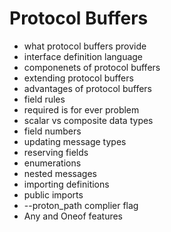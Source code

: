 # Protocol Buffers

- what protocol buffers provide
- interface definition language
- componenets of protocol buffers
- extending protocol buffers
- advantages of protocol buffers
- field rules
- required is for ever problem
- scalar vs composite data types
- field numbers
- updating message types
- reserving fields
- enumerations
- nested messages
- importing definitions
- public imports
- --proton_path complier flag
- Any and Oneof features
